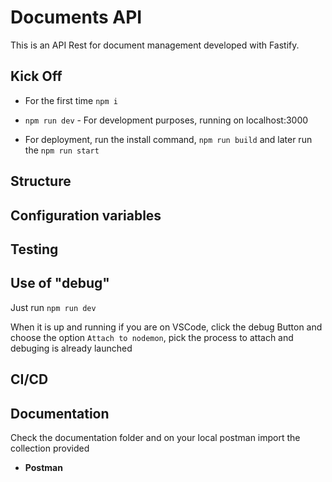 # Documents API #

This is an API Rest for document management developed with Fastify.

## Kick Off

*    For the first time `npm i` 

*    `npm run dev` - For development purposes, running on localhost:3000

*    For deployment, run the install command, `npm run build` and later run the `npm run start`

## Structure


## Configuration variables

## Testing

## Use of "debug"

Just run
`npm run dev`

When it is up and running if you are on VSCode, click the debug Button and choose the option `Attach to nodemon`, pick the process to attach and debuging is already launched

## CI/CD



## Documentation

Check the documentation folder and on your local postman import the collection provided
* **Postman**